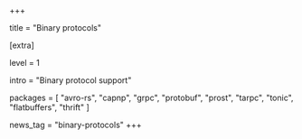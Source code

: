 +++

title = "Binary protocols"

[extra]

level = 1

intro = "Binary protocol support"

packages = [
  "avro-rs",
  "capnp",
  "grpc",
  "protobuf",
  "prost",
  "tarpc",
  "tonic",
  "flatbuffers",
  "thrift"
]


news_tag = "binary-protocols"
+++
